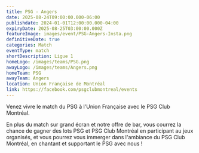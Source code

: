 ```yaml
---
title: PSG - Angers
date: 2025-08-24T09:00:00.000-06:00
publishdate: 2024-01-01T12:00:00.000-04:00
expiryDate: 2025-08-25T03:00:00.000Z
featureImage: images/event/PSG-Angers-Insta.png
definitiveDate: true
categories: Match
eventType: match
shortDescription: Ligue 1
homeLogo: /images/teams/PSG.png
awayLogo: /images/teams/Angers.png
homeTeam: PSG
awayTeam: Angers
location: Union Française de Montréal
link: https://facebook.com/psgclubmontreal/events
---
```


Venez vivre le match du PSG à l'Union Française avec le PSG Club Montréal.

En plus du match sur grand écran et notre offre de bar, vous courrez la chance de gagner des lots PSG et PSG Club Montréal en participant au jeux organisés, et vous pourrez vous immerger dans l'ambiance du PSG Club Montréal, en chantant et supportant le PSG avec nous !
